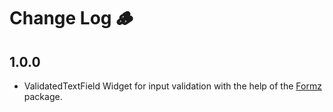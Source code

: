 # Change Log 🪵

## 1.0.0

* ValidatedTextField Widget for input validation with the help of the [Formz](https://pub.dev/packages/formz) package.
